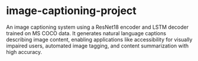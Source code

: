 # image-captioning-project
An image captioning system using a ResNet18 encoder and LSTM decoder trained on MS COCO data. It generates natural language captions describing image content, enabling applications like accessibility for visually impaired users, automated image tagging, and content summarization with high accuracy.
